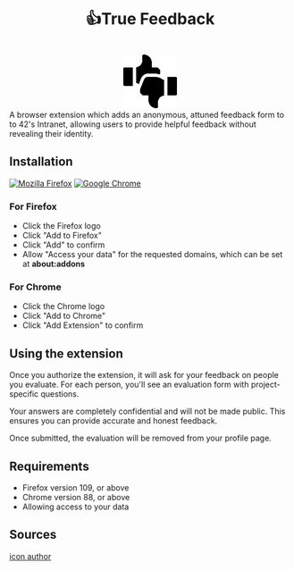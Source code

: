 <h1 align="center">👍True Feedback</center></h1>
</br>
<div align="center">
  <img src="./firefox/icons/96.png">
</div>
A browser extension which adds an anonymous, attuned feedback form to to 42's Intranet, allowing users to provide helpful feedback without revealing their identity.


## Installation
[<img src="https://www.mozilla.org/media/img/structured-data/logo-firefox-browser.fbc7ffbb50fd.png" width="128" alt="Mozilla Firefox" title="Download for Mozilla Firefox">](https://github.com/42-Heilbronn/True-Feedback/releases/download/v1.1/TrueFeedback1.1.xpi)
[<img src="https://lh4.ggpht.com/x-plP9YZXhCaiDkTKQ5S29PwLmdi4feEKrMOtQle4NuoOaUgKUMH9pPWIg91da3anhSmw-G8erEIuU0d" width="128" alt="Google Chrome" title="Download for Google Chrome">](https://chrome.google.com/webstore/detail/true-feedback/jhlimdlpcndgjfeehocmopnijogdhegc)
### For Firefox
- Click the Firefox logo
- Click "Add to Firefox"
- Click "Add" to confirm
- Allow "Access your data" for the requested domains, which can be set at **about:addons**
### For Chrome
- Click the Chrome logo
- Click "Add to Chrome"
- Click "Add Extension" to confirm

## Using the extension
Once you authorize the extension, it will ask for your feedback on people you evaluate. For each person, you'll see an evaluation form with project-specific questions.

Your answers are completely confidential and will not be made public. This ensures you can provide accurate and honest feedback.

Once submitted, the evaluation will be removed from your profile page.

## Requirements

- Firefox version 109, or above
- Chrome version 88, or above
- Allowing access to your data

## Sources
[icon author](https://www.flaticon.com/authors/freepik)
